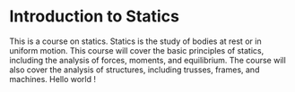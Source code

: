 # Introduction to Statics

This is a course on statics. Statics is the study of bodies at rest or in uniform motion. This course will cover the basic principles of statics, including the analysis of forces, moments, and equilibrium. The course will also cover the analysis of structures, including trusses, frames, and machines. Hello world !

```{tableofcontents}
```